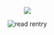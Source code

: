 <p align="center"> 
    <img src="https://komarev.com/ghpvc/?username=astronovaIite&label=Welcome+to+my+profile+!&color=3291e4&style=flat-square"/>
<p align="center">
</p>
<p align="center">
<img src="https://i.postimg.cc/C5CM0bPj/68747470733a2f2f66696c65732e636174626f782e6d6f652f66363438616b2e706e67.png" alt="read rentry">
<p align="center">

